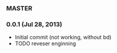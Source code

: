 ### MASTER

### 0.0.1 (Jul 28, 2013)

* Initial commit (not working, without bd)
* TODO reveser enginning
